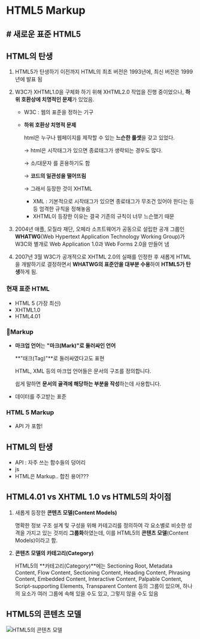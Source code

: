 # HTML5 Markup

## # 새로운 표준 HTML5

## HTML의 탄생

1. HTML5가 탄생하기 이전까지 HTML의 최초 버전은 1993년에, 최신 버전은 1999년에 발표 됨

2. W3C가 XHTML1.0을 구체화 하기 위해 XHTML2.0 작업을 진행 중이었으나, **하위 호환상에 치명적인 문제**가 있었음.

   - W3C : 웹의 표준을 정하는 기구
   - **하위 호환상 치명적 문제**

     html은 누구나 웹페이지를 제작할 수 있는 **느슨한 룰셋**을 갖고 있었다.

     → html은 시작태그가 있으면 종료태그가 생략되는 경우도 많다.

     → 소/대문자 를 혼용하기도 함

     → **코드의 일관성을 떨어뜨림**

     → 그래서 등장한 것이 XHTML

     - XML : 기본적으로 시작태그가 있으면 종료태그가 무조건 있어야 한다는 등등 엄격한 규칙을 정해놓음
     - XHTML이 등장한 이유는 결국 기존의 규칙이 너무 느슨했기 때문

3. 2004년 애플, 모질라 재단, 오페라 소프트웨어가 공동으로 설립한 공개 그룹인 **WHATWG**(Web Hypertext Application Technology Working Group)가 W3C와 별개로 Web Application 1.0과 Web Forms 2.0을 만들어 냄

4. 2007년 3월 W3C가 공개적으로 XHTML 2.0의 실패를 인정한 후 새롭게 HTML을 개발하기로 결정하면서 **WHATWG의 표준안을 대부분 수용**하여 **HTML5가 탄생**하게 됨.

### 현재 표준 HTML

- HTML 5 (가장 최신)
- XHTML1.0
- HTML4.01

### 📍Markup

- **마크업 언어**는 **"마크(Mark)"로 둘러싸인 언어**

  **"태크(Tag)"**로 둘러싸였다고도 표현

  HTML, XML 등의 마크업 언어들은 문서의 구조를 정의합니다.

  쉽게 말하면 **문서의 골격에 해당하는 부분을 작성**하는데 사용합니다.

- 데이터를 주고받는 표준

### HTML 5 Markup

- API 가 포함!

## HTML의 탄생

- API : 자주 쓰는 함수들의 덩어리
- js
- HTML은 Markup.. 합친 용어???

## HTML4.01 vs XHTML 1.0 vs HTML5의 차이점

1. 새롭게 등장한 **콘텐츠 모델(Content Models)**

   명확한 정보 구조 설계 및 구성을 위해 카테고리를 정의하여 각 요소별로 비슷한 성격을 가지고 있는 것끼리 **그룹화**하였는데, 이를 HTML5의 **콘텐츠 모델**(Content Models)이라고 함.

2. **콘텐츠 모델의 카테고리(Category)**

   HTML5의 **카테고리(Category)**에는 Sectioning Root, Metadata Content, Flow Content, Sectioning Content, Heading Content, Phrasing Content, Embedded Content, Interactive Content, Palpable Content, Script-supporting Elements, Transparent Content 등의 그룹이 있으며, 하나의 요소가 여러 그룹에 속해 있을 수도 있고, 그렇지 않을 수도 있음

## HTML5의 콘텐츠 모델

![HTML5의 콘텐츠 모델](https://seulbinim.github.io/WSA/images/markup/content-model.png)

